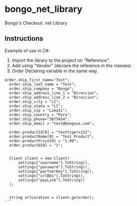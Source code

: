 # bongo_net_library 
Bongo's Checkout .net Library

## Instructions
Example of use in C#:

1. Import the library to the project on "Reference".
2. Add  using "Vendor" (declare the reference in the classes).
3. Order Declaring variable in the same way.

```
order.ship_first_name="Test";
  order.ship_last_name = "Test";
  order.ship_company = "Bongo";
  order.ship_address_line_1 = "Direccion";
  order.ship_address_line_2 = "Direccion";
  order.ship_city = "LI";
  order.ship_state = "LI";
  order.ship_zip = "Lima11";
  order.ship_country = "Peru";
  order.ship_phone="3875454";
  order.ship_email = "test@bongous.com";

  order.productId[0] = "testtigerx122";
  order.productName[0] = "Test Product";
  order.productPrice[0] = "1.00";
  order.productQ[0] = "1";


  Client client = new Client(
      settings["username"].ToString(),
      settings["password"].ToString(),
      settings["partnerKey"].ToString(),
      settings["urlBbs"].ToString(),
      settings["payLink"].ToString()
  );


  string urlLocation = client.go(order);
´´´
